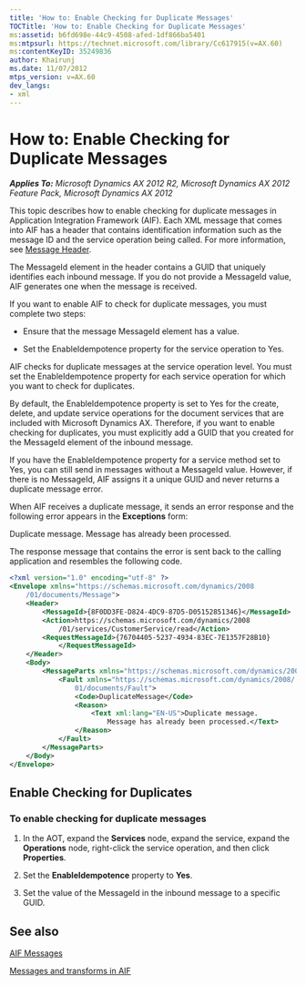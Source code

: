 ```yaml
---
title: 'How to: Enable Checking for Duplicate Messages'
TOCTitle: 'How to: Enable Checking for Duplicate Messages'
ms:assetid: b6fd698e-44c9-4508-afed-1df866ba5401
ms:mtpsurl: https://technet.microsoft.com/library/Cc617915(v=AX.60)
ms:contentKeyID: 35249836
author: Khairunj
ms.date: 11/07/2012
mtps_version: v=AX.60
dev_langs:
- xml
---
```


# How to: Enable Checking for Duplicate Messages 


_**Applies To:** Microsoft Dynamics AX 2012 R2, Microsoft Dynamics AX 2012 Feature Pack, Microsoft Dynamics AX 2012_

This topic describes how to enable checking for duplicate messages in Application Integration Framework (AIF). Each XML message that comes into AIF has a header that contains identification information such as the message ID and the service operation being called. For more information, see [Message Header](message-header.md).

The MessageId element in the header contains a GUID that uniquely identifies each inbound message. If you do not provide a MessageId value, AIF generates one when the message is received.

If you want to enable AIF to check for duplicate messages, you must complete two steps:

  - Ensure that the message MessageId element has a value.

  - Set the EnableIdempotence property for the service operation to Yes.

AIF checks for duplicate messages at the service operation level. You must set the EnableIdempotence property for each service operation for which you want to check for duplicates.

By default, the EnableIdempotence property is set to Yes for the create, delete, and update service operations for the document services that are included with Microsoft Dynamics AX. Therefore, if you want to enable checking for duplicates, you must explicitly add a GUID that you created for the MessageId element of the inbound message.

If you have the EnableIdempotence property for a service method set to Yes, you can still send in messages without a MessageId value. However, if there is no MessageId, AIF assigns it a unique GUID and never returns a duplicate message error.

When AIF receives a duplicate message, it sends an error response and the following error appears in the **Exceptions** form:

Duplicate message. Message has already been processed.

The response message that contains the error is sent back to the calling application and resembles the following code.

``` xml
<?xml version="1.0" encoding="utf-8" ?> 
<Envelope xmlns="https://schemas.microsoft.com/dynamics/2008
    /01/documents/Message">
    <Header>
        <MessageId>{8F0DD3FE-D824-4DC9-87D5-D05152851346}</MessageId>
        <Action>https://schemas.microsoft.com/dynamics/2008
            /01/services/CustomerService/read</Action>
        <RequestMessageId>{76704405-5237-4934-83EC-7E1357F28B10}
            </RequestMessageId> 
    </Header>
    <Body>
        <MessageParts xmlns="https://schemas.microsoft.com/dynamics/2008/01/documents/Message">
            <Fault xmlns="https://schemas.microsoft.com/dynamics/2008/
                01/documents/Fault">
                <Code>DuplicateMessage</Code> 
                <Reason>
                    <Text xml:lang="EN-US">Duplicate message. 
                        Message has already been processed.</Text> 
                </Reason>
            </Fault>
        </MessageParts>
    </Body>
</Envelope>
```

## Enable Checking for Duplicates

### To enable checking for duplicate messages

1.  In the AOT, expand the **Services** node, expand the service, expand the **Operations** node, right-click the service operation, and then click **Properties**.

2.  Set the **EnableIdempotence** property to **Yes**.

3.  Set the value of the MessageId in the inbound message to a specific GUID.

## See also

[AIF Messages](aif-messages.md)

[Messages and transforms in AIF](messages-and-transforms-in-aif.md)

